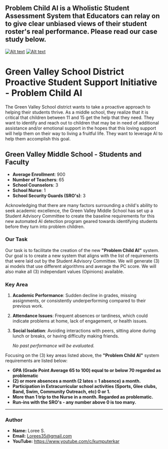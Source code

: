 ## Problem Child AI is a Wholistic Student Assessment System that Educators can relay on to give clear unbiased views of their student roster's real performance. Please read our case study below.

[![Alt text](https://img.youtube.com/vi/YZj1tG3nHEU/0.jpg)](https://www.youtube.com/watch?v=YZj1tG3nHEU)
[![Alt text](https://img.youtube.com/vi/Wk1DoGx8PJw/0.jpg)](https://www.youtube.com/watch?v=Wk1DoGx8PJw)

# Green Valley School District Proactive Student Support Initiative - Problem Child AI

The Green Valley School district wants to take a proactive approach to helping their students thrive. As a middle school, they realize that it is critical that children between 11 and 15 get the help that they need. They want to identify and reach out to children that may be in need of additional assistance and/or emotional support in the hopes that this loving support will help them on their way to living a fruitful life. They want to leverage AI to help them accomplish this goal.

## Green Valley Middle School - Students and Faculty

- **Average Enrollment**: 900
- **Number of Teachers**: 65
- **School Counselors**: 3
- **School Nurse**: 1
- **School Security Guards (SRO's)**: 3

Acknowledging that there are many factors surrounding a child's ability to seek academic excellence, the Green Valley Middle School has set up a Student Advisory Committee to create the baseline requirements for this new automated AI detection program geared towards identifying students before they turn into problem children.

### Our Task 

Our task is to facilitate the creation of the new **"Problem Child AI"** system. Our goal is to create a new system that aligns with the list of requirements that were laid out by the Student Advisory Committee. We will generate (3) ai models that use different algorithms and average the PC score. We will also make all (3) independant values (Opinions) available.

### Key Area

1. **Academic Performance**: Sudden decline in grades, missing assignments, or consistently underperforming compared to their previous work.

2. **Attendance Issues**: Frequent absences or tardiness, which could indicate problems at home, lack of engagement, or health issues.

3. **Social Isolation**: Avoiding interactions with peers, sitting alone during lunch or breaks, or having difficulty making friends.

   *No past performance will be evaluated.*

Focusing on the (3) key areas listed above, the **"Problem Child AI"** system requirements are listed below:

- **GPA (Grade Point Average 65 to 100) equal to or below 70 regarded as problematic**
- **(2) or more absences a month (2 lates = 1 absence) a month.**
- **Participation in Extracurricular school activities (Sports, Glee clubs, Band, Swim, Community Outreach, etc) 0 or 1.**
- **More than 1 trip to the Nurse in a month. Regarded as problematic.**
- **Run-ins with the SRO's - any number above 0 is too many.**

---

### Author
- **Name:** Loree S.
- **Email:** Lorees35@gmail.com
- **YouTube:**  https://www.youtube.com/c/kumputerkar
